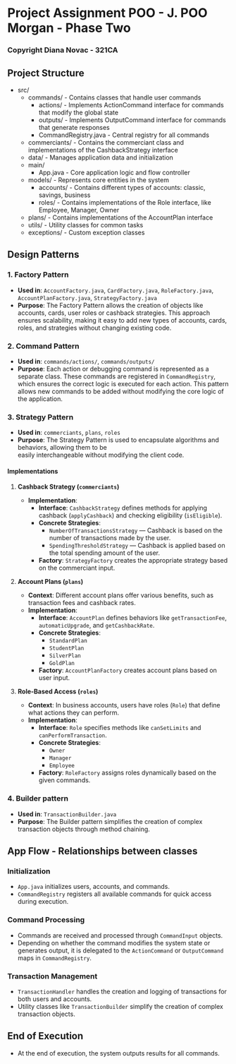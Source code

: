 # Project Assignment POO  - J. POO Morgan - Phase Two
### Copyright Diana Novac - 321CA

## Project Structure
* src/
    * commands/ - Contains classes that handle user commands
        * actions/ - Implements ActionCommand interface for commands that modify
          the global state
        * outputs/ - Implements OutputCommand interface for commands that generate responses
        * CommandRegistry.java - Central registry for all commands
    * commerciants/ - Contains the commerciant class and implementations of the CashbackStrategy interface
    * data/ - Manages application data and initialization
    * main/
        * App.java - Core application logic and flow controller
    * models/ - Represents core entities in the system
        * accounts/ - Contains different types of accounts: classic, savings, business
        * roles/ - Contains implementations of the Role interface, like Employee, Manager, Owner
    * plans/ - Contains implementations of the AccountPlan interface
    * utils/ - Utility classes for common tasks
    * exceptions/ - Custom exception classes
## Design Patterns

### 1. Factory Pattern

* **Used in**: `AccountFactory.java`, `CardFactory.java`, `RoleFactory.java`, `AccountPlanFactory.java`,
                `StrategyFactory.java`
* **Purpose**: The Factory Pattern allows the creation of objects like accounts, cards, user roles or cashback strategies.
  This approach ensures scalability, making it easy to add new types of accounts, cards, roles, and strategies
  without changing existing code.

### 2. Command Pattern

* **Used in**: `commands/actions/`, `commands/outputs/`
* **Purpose**: Each action or debugging command is represented as a separate class.
  These commands are registered in `CommandRegistry`, which ensures the correct logic is executed
  for each action. This pattern allows new commands to be added without modifying the core logic
  of the application.

### 3. Strategy Pattern
* **Used in**: `commerciants`, `plans`, `roles`
* **Purpose**: The Strategy Pattern is used to encapsulate algorithms and behaviors, allowing them to be  
easily interchangeable without modifying the client code.

#### **Implementations**

1. **Cashback Strategy (`commerciants`)**
    - **Implementation**:
        - **Interface**: `CashbackStrategy` defines methods for applying cashback (`applyCashback`) and checking eligibility (`isEligible`).
        - **Concrete Strategies**:
            - `NumberOfTransactionsStrategy` — Cashback is based on the number of transactions made by the user.
            - `SpendingThresholdStrategy` — Cashback is applied based on the total spending amount of the user.
        - **Factory**: `StrategyFactory` creates the appropriate strategy based on the commerciant input.

2. **Account Plans (`plans`)**
    - **Context**: Different account plans offer various benefits, such as transaction fees and cashback rates.
    - **Implementation**:
        - **Interface**: `AccountPlan` defines behaviors like `getTransactionFee`, `automaticUpgrade`, and `getCashbackRate`.
        - **Concrete Strategies**:
            - `StandardPlan`
            - `StudentPlan`
            - `SilverPlan`
            - `GoldPlan`
        - **Factory**: `AccountPlanFactory` creates account plans based on user input.

3. **Role-Based Access (`roles`)**
    - **Context**: In business accounts, users have roles (`Role`) that define what actions they can perform.
    - **Implementation**:
        - **Interface**: `Role` specifies methods like `canSetLimits` and `canPerformTransaction`.
        - **Concrete Strategies**:
            - `Owner`
            - `Manager`
            - `Employee`
        - **Factory**: `RoleFactory` assigns roles dynamically based on the given commands.

### 4. Builder pattern

* **Used in**: `TransactionBuilder.java`
* **Purpose**: The Builder pattern simplifies the creation of complex transaction objects 
through method chaining.

## App Flow - Relationships between classes

### Initialization

* `App.java` initializes users, accounts, and commands.
* `CommandRegistry` registers all available commands for quick access during execution.

### Command Processing

* Commands are received and processed through `CommandInput` objects.
* Depending on whether the command modifies the system state or generates output,
  it is delegated to the `ActionCommand` or `OutputCommand` maps in `CommandRegistry`.

### Transaction Management

* `TransactionHandler` handles the creation and logging of transactions for both users and accounts.
* Utility classes like `TransactionBuilder` simplify the creation of complex transaction objects.
## End of Execution

* At the end of execution, the system outputs results for all commands.
